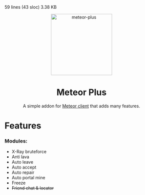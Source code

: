 59 lines (43 sloc)  3.38 KB


<div align="center">
	<img src="https://olejka.ru/s/c543417566.png" alt="meteor-plus" width="200px"/>
	<h1>Meteor Plus</h1>
	<p>A simple addon for <a href="https://github.com/MeteorDevelopment/meteor-client">Meteor client</a> that adds many features.</p>
</div>

# Features
### Modules:
- X-Ray bruteforce
- Anti lava
- Auto leave
- Auto accept
- Auto repair
- Auto portal mine
- Freeze
- ~~Friend chat & locator~~
